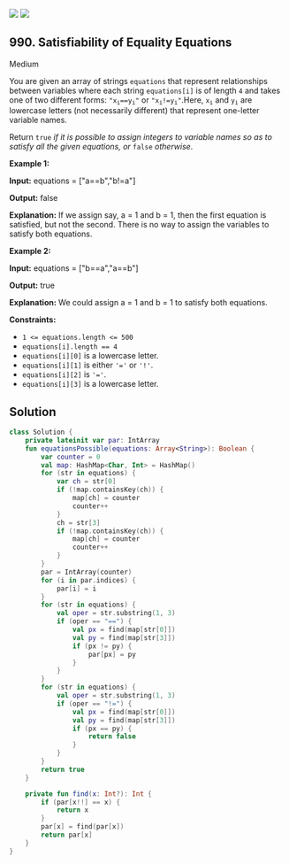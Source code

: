[![](https://img.shields.io/github/stars/javadev/LeetCode-in-Kotlin?label=Stars&style=flat-square)](https://github.com/javadev/LeetCode-in-Kotlin)
[![](https://img.shields.io/github/forks/javadev/LeetCode-in-Kotlin?label=Fork%20me%20on%20GitHub%20&style=flat-square)](https://github.com/javadev/LeetCode-in-Kotlin/fork)

## 990\. Satisfiability of Equality Equations

Medium

You are given an array of strings `equations` that represent relationships between variables where each string `equations[i]` is of length `4` and takes one of two different forms: <code>"x<sub>i</sub>==y<sub>i</sub>"</code> or <code>"x<sub>i</sub>!=y<sub>i</sub>"</code>.Here, <code>x<sub>i</sub></code> and <code>y<sub>i</sub></code> are lowercase letters (not necessarily different) that represent one-letter variable names.

Return `true` _if it is possible to assign integers to variable names so as to satisfy all the given equations, or_ `false` _otherwise_.

**Example 1:**

**Input:** equations = ["a==b","b!=a"]

**Output:** false

**Explanation:** If we assign say, a = 1 and b = 1, then the first equation is satisfied, but not the second. There is no way to assign the variables to satisfy both equations.

**Example 2:**

**Input:** equations = ["b==a","a==b"]

**Output:** true

**Explanation:** We could assign a = 1 and b = 1 to satisfy both equations.

**Constraints:**

*   `1 <= equations.length <= 500`
*   `equations[i].length == 4`
*   `equations[i][0]` is a lowercase letter.
*   `equations[i][1]` is either `'='` or `'!'`.
*   `equations[i][2]` is `'='`.
*   `equations[i][3]` is a lowercase letter.

## Solution

```kotlin
class Solution {
    private lateinit var par: IntArray
    fun equationsPossible(equations: Array<String>): Boolean {
        var counter = 0
        val map: HashMap<Char, Int> = HashMap()
        for (str in equations) {
            var ch = str[0]
            if (!map.containsKey(ch)) {
                map[ch] = counter
                counter++
            }
            ch = str[3]
            if (!map.containsKey(ch)) {
                map[ch] = counter
                counter++
            }
        }
        par = IntArray(counter)
        for (i in par.indices) {
            par[i] = i
        }
        for (str in equations) {
            val oper = str.substring(1, 3)
            if (oper == "==") {
                val px = find(map[str[0]])
                val py = find(map[str[3]])
                if (px != py) {
                    par[px] = py
                }
            }
        }
        for (str in equations) {
            val oper = str.substring(1, 3)
            if (oper == "!=") {
                val px = find(map[str[0]])
                val py = find(map[str[3]])
                if (px == py) {
                    return false
                }
            }
        }
        return true
    }

    private fun find(x: Int?): Int {
        if (par[x!!] == x) {
            return x
        }
        par[x] = find(par[x])
        return par[x]
    }
}
```
